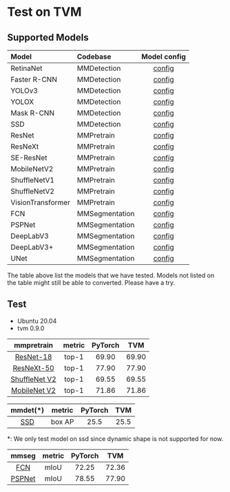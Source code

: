 # Test on TVM

## Supported Models

| Model             | Codebase       |                                       Model config                                       |
| :---------------- | :------------- | :--------------------------------------------------------------------------------------: |
| RetinaNet         | MMDetection    |    [config](https://github.com/open-mmlab/mmdetection/tree/master/configs/retinanet)     |
| Faster R-CNN      | MMDetection    |   [config](https://github.com/open-mmlab/mmdetection/tree/master/configs/faster_rcnn)    |
| YOLOv3            | MMDetection    |       [config](https://github.com/open-mmlab/mmdetection/tree/master/configs/yolo)       |
| YOLOX             | MMDetection    |      [config](https://github.com/open-mmlab/mmdetection/tree/master/configs/yolox)       |
| Mask R-CNN        | MMDetection    |    [config](https://github.com/open-mmlab/mmdetection/tree/master/configs/mask_rcnn)     |
| SSD               | MMDetection    |        [config](https://github.com/open-mmlab/mmdetection/tree/main/configs/ssd)         |
| ResNet            | MMPretrain     |       [config](https://github.com/open-mmlab/mmpretrain/tree/main/configs/resnet)        |
| ResNeXt           | MMPretrain     |       [config](https://github.com/open-mmlab/mmpretrain/tree/main/configs/resnext)       |
| SE-ResNet         | MMPretrain     |      [config](https://github.com/open-mmlab/mmpretrain/tree/main/configs/seresnet)       |
| MobileNetV2       | MMPretrain     |    [config](https://github.com/open-mmlab/mmpretrain/tree/main/configs/mobilenet_v2)     |
| ShuffleNetV1      | MMPretrain     |    [config](https://github.com/open-mmlab/mmpretrain/tree/main/configs/shufflenet_v1)    |
| ShuffleNetV2      | MMPretrain     |    [config](https://github.com/open-mmlab/mmpretrain/tree/main/configs/shufflenet_v2)    |
| VisionTransformer | MMPretrain     | [config](https://github.com/open-mmlab/mmpretrain/tree/main/configs/vision_transformer)  |
| FCN               | MMSegmentation |      [config](https://github.com/open-mmlab/mmsegmentation/tree/master/configs/fcn)      |
| PSPNet            | MMSegmentation |    [config](https://github.com/open-mmlab/mmsegmentation/tree/master/configs/pspnet)     |
| DeepLabV3         | MMSegmentation |   [config](https://github.com/open-mmlab/mmsegmentation/tree/master/configs/deeplabv3)   |
| DeepLabV3+        | MMSegmentation | [config](https://github.com/open-mmlab/mmsegmentation/tree/master/configs/deeplabv3plus) |
| UNet              | MMSegmentation |     [config](https://github.com/open-mmlab/mmsegmentation/tree/master/configs/unet)      |

The table above list the models that we have tested. Models not listed on the table might still be able to converted. Please have a try.

## Test

- Ubuntu 20.04
- tvm 0.9.0

|                                                                   mmpretrain                                                                   | metric | PyTorch |  TVM  |
| :--------------------------------------------------------------------------------------------------------------------------------------------: | :----: | :-----: | :---: |
|                   [ResNet-18](https://github.com/open-mmlab/mmpretrain/tree/main/configs/resnet/resnet18_b32x8_imagenet.py)                    | top-1  |  69.90  | 69.90 |
|               [ResNeXt-50](https://github.com/open-mmlab/mmpretrain/tree/main/configs/resnext/resnext50_32x4d_b32x8_imagenet.py)               | top-1  |  77.90  | 77.90 |
| [ShuffleNet V2](https://github.com/open-mmlab/mmpretrain/tree/main/configs/shufflenet_v2/shufflenet_v2_1x_b64x16_linearlr_bn_nowd_imagenet.py) | top-1  |  69.55  | 69.55 |
|               [MobileNet V2](https://github.com/open-mmlab/mmpretrain/tree/main/configs/mobilenet_v2/mobilenet-v2_8xb32_in1k.py)               | top-1  |  71.86  | 71.86 |

<!-- |     [Vision Transformer](https://github.com/open-mmlab/mmpretrain/blob/main/configs/vision_transformer/vit-base-p16_ft-64xb64_in1k-384.py)     | top-1  |  85.43  | 84.01 | -->

|                                        mmdet(\*)                                        | metric | PyTorch | TVM  |
| :-------------------------------------------------------------------------------------: | :----: | :-----: | :--: |
| [SSD](https://github.com/open-mmlab/mmdetection/tree/master/configs/ssd/ssd300_coco.py) | box AP |  25.5   | 25.5 |

\*: We only test model on ssd since dynamic shape is not supported for now.

|                                                           mmseg                                                            | metric | PyTorch |  TVM  |
| :------------------------------------------------------------------------------------------------------------------------: | :----: | :-----: | :---: |
|     [FCN](https://github.com/open-mmlab/mmsegmentation/tree/master/configs/fcn/fcn_r50-d8_512x1024_40k_cityscapes.py)      |  mIoU  |  72.25  | 72.36 |
| [PSPNet](https://github.com/open-mmlab/mmsegmentation/tree/master/configs/pspnet/pspnet_r50-d8_512x1024_80k_cityscapes.py) |  mIoU  |  78.55  | 77.90 |
